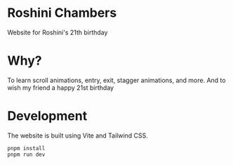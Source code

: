 # Roshini Chambers

Website for Roshini's 21th birthday

# Why?

To learn scroll animations, entry, exit, stagger animations, and more. And to wish my friend a happy 21st birthday

# Development

The website is built using Vite and Tailwind CSS.

```
pnpm install
pnpm run dev
```
